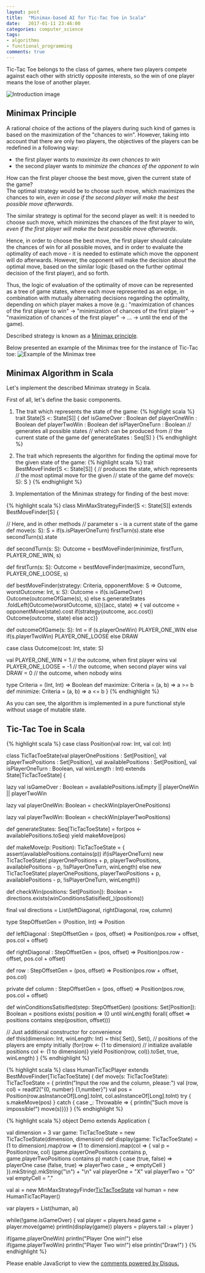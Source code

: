 ```yaml
---
layout: post
title:  "Minimax-based AI for Tic-Tac Toe in Scala"
date:   2017-01-11 23:46:00
categories: computer_science
tags:
- algorithms
- functional_programming
comments: true
---
```


Tic-Tac Toe belongs to the class of games, where two players compete against each other with strictly opposite interests, so the win of one player means the lose of another player. 

![Introduction image](/images/minimax_tic_tac_toe/intro.png)

<!--more-->

## Minimax Principle ##

A rational choice of the actions of the players during such kind of games is based on the maximization of the "chances to win". However, taking into account that there are only two players, the objectives of the players can be redefined in a following way: 
- the first player wants to *maximize its own chances to win*
- the second player wants to *minimize the chances of the opponent to win*

How can the first player choose the best move, given the current state of the game?  
The optimal strategy would be to choose such move, which maximizes the chances to win, *even in case if the second player will make the best possible move afterwards*.

The similar strategy is optimal for the second player as well: it is needed to choose such move, which minimizes the chances of the first player to win, *even if the first player will make the best possible move afterwards*.

Hence, in order to choose the best move, the first player should calculate the chances of win for all possible moves, and in order to evaluate the optimality of each move - it is needed to estimate which move the opponent will do afterwards. However, the opponent will make the decision about the optimal move, based on the similar logic (based on the further optimal decision of the first player), and so forth. 

Thus, the logic of evaluation of the optimality of move can be represented as a tree of game states, where each move represented as an edge, in combination with mutually alternating decisions regarding the optimality, depending on which player makes a move (e.g.: "maximization of chances of the first player to win" -> "minimization of chances of the first player" -> "maximization of chances of the first player" -> ... -> until the end of the game).

Described strategy is known as a [Minimax principle](https://en.wikipedia.org/wiki/Minimax).

Below presented an example of the Minimax tree for the instance of Tic-Tac toe:
![Example of the Minimax tree](/images/minimax_tic_tac_toe/minimax_tree_example.png)

## Minimax Algorithm in Scala ##

Let's implement the described Minimax strategy in Scala.

First of all, let's define the basic components.

1) The trait which represents the state of the game:
{% highlight scala %}
trait State[S <: State[S]] {
  def isGameOver      : Boolean
  def playerOneWin    : Boolean
  def playerTwoWin    : Boolean
  def isPlayerOneTurn : Boolean
  // generates all possible states
  // which can be produced from
  // the current state of the game
  def generateStates  : Seq[S]
}
{% endhighlight %}

2) The trait which represents the algorithm for finding the optimal move for the given state of the game:
{% highlight scala %}
trait BestMoveFinder[S <: State[S]] {
  // produces the state, which represents
  // the most optimal move for the given
  // state of the game
  def move(s: S): S
}
{% endhighlight %}

3) Implementation of the Minimax strategy for finding of the best move:

{% highlight scala %}
class MinMaxStrategyFinder[S <: State[S]] extends BestMoveFinder[S] {

  // Here, and in other methods
  // parameter s - is a current state of the game
  def move(s: S): S = 
    if(s.isPlayerOneTurn) firstTurn(s).state
    else secondTurn(s).state
  
  def secondTurn(s: S): Outcome = 
    bestMoveFinder(minimize, firstTurn, PLAYER_ONE_WIN, s)
  
  def firstTurn(s: S): Outcome = 
    bestMoveFinder(maximize, secondTurn, PLAYER_ONE_LOOSE, s)
  
  def bestMoveFinder(strategy: Criteria, opponentMove: S => Outcome, 
                     worstOutcome: Int, s: S): Outcome = 
    if(s.isGameOver) Outcome(outcomeOfGame(s), s)
    else s.generateStates
          .foldLeft(Outcome(worstOutcome, s)){(acc, state) => {
              val outcome = opponentMove(state).cost
              if(strategy(outcome, acc.cost)) Outcome(outcome, state)
              else acc}}
  
  def outcomeOfGame(s: S): Int = 
    if (s.playerOneWin) PLAYER_ONE_WIN 
    else if(s.playerTwoWin) PLAYER_ONE_LOOSE 
    else DRAW
  
  case class Outcome(cost: Int, state: S)
  
  val PLAYER_ONE_WIN   =  1 // the outcome, when first player wins
  val PLAYER_ONE_LOOSE = -1 // the outcome, when second player wins
  val DRAW             =  0 // the outcome, when nobody wins
  
  type Criteria = (Int, Int) => Boolean
  def maximize: Criteria = (a, b) => a >= b
  def minimize: Criteria = (a, b) => a <= b
}
{% endhighlight %}

As you can see, the algorithm is implemented in a pure functional style without usage of mutable state.

## Tic-Tac Toe in Scala ##

{% highlight scala %}
case class Position(val row: Int, val col: Int)

class TicTacToeState(val playerOnePositions : Set[Position],
                     val playerTwoPositions : Set[Position],
                     val availablePositions : Set[Position],
                     val isPlayerOneTurn : Boolean,
                     val winLength : Int) extends State[TicTacToeState] {
  
  lazy val isGameOver  : Boolean = 
    availablePositions.isEmpty || playerOneWin || playerTwoWin
    
  lazy val playerOneWin: Boolean = checkWin(playerOnePositions)
  
  lazy val playerTwoWin: Boolean = checkWin(playerTwoPositions)
  
  def generateStates: Seq[TicTacToeState] = 
    for(pos <- availablePositions.toSeq) yield makeMove(pos)
            
  def makeMove(p: Position): TicTacToeState = {
    assert(availablePositions.contains(p))
    if(isPlayerOneTurn) 
      new TicTacToeState(
          playerOnePositions + p, 
          playerTwoPositions, 
          availablePositions - p, 
          !isPlayerOneTurn, 
          winLength)
    else new TicTacToeState(
          playerOnePositions, 
          playerTwoPositions + p, 
          availablePositions - p, 
          !isPlayerOneTurn, 
          winLength)}
      
  def checkWin(positions: Set[Position]): Boolean =
    directions.exists(winConditionsSatisified(_)(positions))
    
  final val directions = List(leftDiagonal, rightDiagonal, row, column)
  
  type StepOffsetGen = (Position, Int) => Position
  
  def leftDiagonal : StepOffsetGen = 
    (pos, offset) => Position(pos.row + offset, pos.col + offset)
    
  def rightDiagonal : StepOffsetGen = 
    (pos, offset) => Position(pos.row - offset, pos.col + offset)
    
  def row : StepOffsetGen = 
    (pos, offset) => Position(pos.row + offset, pos.col)
    
  private def column : StepOffsetGen = 
    (pos, offset) => Position(pos.row, pos.col + offset)
    
  def winConditionsSatisified(step: StepOffsetGen)
                             (positions: Set[Position]): Boolean =
    positions exists( position =>
      (0 until winLength) forall( offset =>
        positions contains step(position, offset)))
    
  // Just additional constructor for convenience  
  def this(dimension: Int, winLength: Int) = this(
      Set(), Set(), // positions of the players are empty initially
      (for{row <- (1 to dimension) // initialize available positions 
           col <- (1 to dimension)} yield Position(row, col)).toSet, 
      true, winLength)
}
{% endhighlight %}

{% highlight scala %}
class HumanTicTacPlayer extends BestMoveFinder[TicTacToeState] {
  def move(s: TicTacToeState): TicTacToeState = {
    println("Input the row and the column, please:")
    val (row, col) = readf2("{0, number} {1,number}")
    val pos = Position(row.asInstanceOf[Long].toInt, col.asInstanceOf[Long].toInt)
    try {
      s.makeMove(pos)
    } catch {
      case _: Throwable => {
        println("Such move is impossible!")
        move(s)}}}
}
{% endhighlight %}

{% highlight scala %}
object Demo extends Application {
  
  val dimension = 3
  var game: TicTacToeState = new TicTacToeState(dimension, dimension)
  def display(game: TicTacToeState) = 
    (1 to dimension).map(row =>
      (1 to dimension).map(col => {
        val p = Position(row, col)
        (game.playerOnePositions contains p, game.playerTwoPositions contains p) match {
          case (true, false) => playerOne
          case (false, true) => playerTwo
          case _ => emptyCell
        }
      }).mkString).mkString("\n") + "\n"
  val playerOne = "X"
  val playerTwo = "O"
  val emptyCell = "."
  
  val ai = new MinMaxStrategyFinder[TicTacToeState]()
  val human = new HumanTicTacPlayer()
  
  var players = List(human, ai)
  
  while(!game.isGameOver) {
    val player = players.head
    game = player.move(game)
    println(display(game))
    players = players.tail :+ player
  }
  
  if(game.playerOneWin)      println("Player One win!")
  else if(game.playerTwoWin) println("Player Two win!")
  else                       println("Draw!")
}
{% endhighlight %}

<div id="disqus_thread"></div>
<script>

var disqus_config = function () {
this.page.url = "http://lagodiuk.github.io/computer_science/2016/12/19/efficient_adjacency_lists_in_c.html";
this.page.identifier = "efficient_adjacency_list_implementation";
};

(function() { // DON'T EDIT BELOW THIS LINE
var d = document, s = d.createElement('script');

s.src = '//lahodiuk.disqus.com/embed.js';

s.setAttribute('data-timestamp', +new Date());
(d.head || d.body).appendChild(s);
})();
</script>
<noscript>Please enable JavaScript to view the <a href="https://disqus.com/?ref_noscript" rel="nofollow">comments powered by Disqus.</a></noscript>
